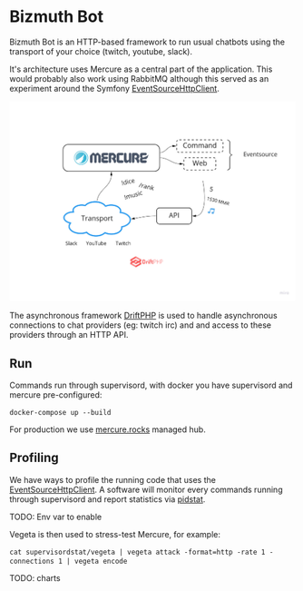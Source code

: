 # Bizmuth Bot

Bizmuth Bot is an HTTP-based framework to run usual chatbots using the transport of your choice (twitch, youtube, slack).

It's architecture uses Mercure as a central part of the application. This would probably also work using RabbitMQ although this served as an experiment around the Symfony [EventSourceHttpClient](). 

![schema](./doc/schema.jpg)

The asynchronous framework [DriftPHP](https://driftphp.io/) is used to handle asynchronous connections to chat providers (eg: twitch irc) and and access to these providers through an HTTP API. 

## Run

Commands run through supervisord, with docker you have supervisord and mercure pre-configured:

```
docker-compose up --build
```

For production we use [mercure.rocks](https://mercure.rocks) managed hub.

## Profiling

We have ways to profile the running code that uses the [EventSourceHttpClient](). A software will monitor every commands running through supervisord and report statistics via [pidstat](http://sebastien.godard.pagesperso-orange.fr/man_pidstat.html). 

TODO: Env var to enable

Vegeta is then used to stress-test Mercure, for example:

```
cat supervisordstat/vegeta | vegeta attack -format=http -rate 1 -connections 1 | vegeta encode
```

TODO: charts
